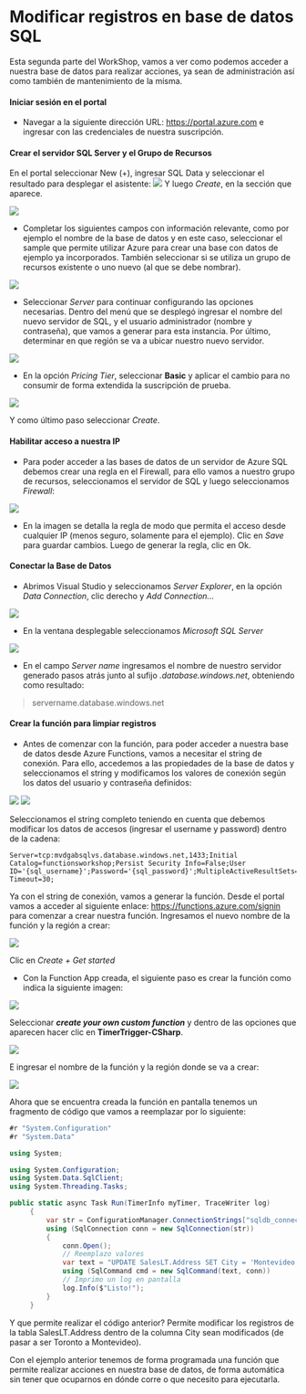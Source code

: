 # Modificar registros en base de datos SQL

Esta segunda parte del WorkShop, vamos a ver como podemos acceder a nuestra base de datos para realizar acciones, ya sean de administración así como también de mantenimiento de la misma.

#### Iniciar sesión en el portal

- Navegar a la siguiente dirección URL: https://portal.azure.com e ingresar con las credenciales de nuestra suscripción.

#### Crear el servidor SQL Server y el Grupo de Recursos

En el portal seleccionar New (+), ingresar SQL Data y seleccionar el resultado para desplegar el asistente:
<img src="https://do3riw-ch3302.files.1drv.com/y4mO87S7UzK-yn-buislkU_gUrd1YLCQtjlum_Oe8_QcQR4Jj-_oGaZKewALRj1Artl7z8rOjrqG9wXzdDP6mpT414cHmCtqkgrxhQPthhdHIrKmBEuowgcgjn8luPGqCQWo2Dv_FlTE09PJ0X_XUxpgBqlEUjtBmWYrPVrsamuOhrtldC_OGia7gPVnQrBcz8BVjWzEM5tRxMwpFLcKBY23g?width=397&height=266&cropmode=none">
Y luego *Create*, en la sección que aparece.

<img src="https://do3siw-ch3302.files.1drv.com/y4mR_XJZ-fq9vWlyuaKttEoDGhGg1wklkN4k97ml87P-Q8PlQ7sTYQ-kD-w7cyZcBBltHPyByt-beh5of6FoAJ99PCxfmkCklNlOl_2FHugP3HQBdiJYCFJii_l44FlAwNhsfsLzmVpI7lQTh3Qu095wXIsaDY1m3n1UWWlFG-Hjdf3ew0PbORTcXDIF_CZc7ZG3jQJBV0-0Nz8y2_gyf5DXw?width=1366&height=640&cropmode=none">

- Completar los siguientes campos con información relevante, como por ejemplo el nombre de la base de datos y en este caso, seleccionar el sample que permite utilizar Azure para crear una base con datos de ejemplo ya incorporados. También seleccionar si se utiliza un grupo de recursos existente o uno nuevo (al que se debe nombrar).

<img src="https://ce3siw-ch3302.files.1drv.com/y4mIle-eJhCUMg-u7dElqyrFjH3WLi66P9o0Sm5iLzJNFUBsfGUXFLjLz7yQpwcApYbf7Z_GC8HwMuFdbQJ6Ip8oVO2pIBI85xEyyI2jbIfT46jC9Yditvw7W8DCSQrrQSVwGMGrRWWKkOXJJHvDJOOjRxKULIA56zo3MN4Q5pYpQc7jsd1L_FTg_qDLFQs07NjYlbPZ_NkHC1BZr2evwUexA?width=639&height=357&cropmode=none">

- Seleccionar *Server* para continuar configurando las opciones necesarias. Dentro del menú que se desplegó ingresar el nombre del nuevo servidor de SQL, y el usuario administrador (nombre y contraseña), que vamos a generar para esta instancia. Por último, determinar en que región se va a ubicar nuestro nuevo servidor.

<img src="https://ce3riw-ch3302.files.1drv.com/y4mvEIygHt_f_aP1YH074qihnm5lpQWPa9Jp92scLKfS4af5H2ljCAvtDS5P6pmHGOAHIo32V9Nq3T63tIIXiLlN46a3y7Ro55OCKseEXZGAaz5fV_ZapMz-yLtmNxc8tlgMi3FK67IUUtYbE0NQMddWAAPYov84pGcYbHmO0lU9lXtEferIRwOabQNsZ9O7ZIO6I-pQHzcrnRLxLqEpCaEsw?width=1366&height=640&cropmode=none">

- En la opción *Pricing Tier*, seleccionar **Basic** y aplicar el cambio para no consumir de forma extendida la suscripción de prueba.

<img src="https://ce3qiw-ch3302.files.1drv.com/y4mCWL_G30enONY5WEsPKSKBLb6hjaCn1G88eNOD131DwIcJJQ5otXhyaYcCSy84RNvgJmt94TvhTUI8pG0DcuLMbUVuABqV_SPFAGBR-XmlPZCkbPNr5uixzKLCcAKFLwZ_UyZrgSM6ojIXq0tw0O8hdjCUQ1KhKx3-MdX0pBinKkFToMOC5qDErIfZzKVKnqjhEL4_5Fkqr61AuDLhPTWrA?width=1366&height=641&cropmode=none">

Y como último paso seleccionar *Create*.

#### Habilitar acceso a nuestra IP

- Para poder acceder a las bases de datos de un servidor de Azure SQL debemos crear una regla en el Firewall, para ello vamos a nuestro grupo de recursos, seleccionamos el servidor de SQL y luego seleccionamos *Firewall*:

<img src="https://ce3oiw-ch3302.files.1drv.com/y4mSVmeLGH5pTugsJnw39FfYmGiw26Ynhez4OA595cHIDwItmbMdeUYP0tYooXxC583Xk2X_jwh2q7HkNPlVBXL4_kStsCL0_e8JLghPLcE657pX_R-htjRZilz70i1dbEwCQExokCBHRYF5Ug5erU6yOG-sxhEG25N0YLbfbjAST3GKDSwarejyNYakk-wJ1ugt3X_z7W8-VQvYGrgRKvZMw?width=1366&height=640&cropmode=none">

- En la imagen se detalla la regla de modo que permita el acceso desde cualquier IP (menos seguro, solamente para el ejemplo). Clic en *Save* para guardar cambios. Luego de generar la regla, clic en Ok.


#### Conectar la Base de Datos

- Abrimos Visual Studio y seleccionamos *Server Explorer*, en la opción *Data Connection*, clic derecho y *Add Connection...*

<img src="https://ce3piw-ch3302.files.1drv.com/y4m9FSRELAn0taIISK03UTmNIxYHLL_E-7WCIZXrzRXxPC3HSRPJTtGtTIVspbfJP86o8zhmVkoOMJbz-GTuzFXSHqmd7D7vNyY1UbkfQE7fKYub4b1cQIfbdIB4FsuEl_HpulRcY7miQj4dTU6f_DscRMoInpkAblRkn50nSWoNDQiiI14TYfG6e4kWMPRTYRzSPkhXMTZuR1iEOhOuFRwgg?width=497&height=298&cropmode=none">

- En la ventana desplegable seleccionamos *Microsoft SQL Server*

<img src="https://ce3niw-ch3302.files.1drv.com/y4mTtDBywel31QD4DWvWeo2LPhMC3_E0tbNSZ7VgeE7YL8fc9SvFhFsQDsprL2p58__tsODc-fR7OMT0dvRz05FLjWrJUEL3Qi8gLa9GXUmIBtJwjjgBBvjlBXDYiA2vZUJlO0yqhus9pG6ykyQ1PIDKJ_8oEe06n2WixxWA1l8myGkjazjS3czQI6isIIVACeEVL3wNmmyJcFZt_sGwLWUBw?width=554&height=654&cropmode=none">

- En el campo *Server name* ingresamos el nombre de nuestro servidor generado pasos atrás junto al sufijo *.database.windows.net*, obteniendo como resultado:

> servername.database.windows.net

#### Crear la función para limpiar registros

- Antes de comenzar con la función, para poder acceder a nuestra base de datos desde Azure Functions, vamos a necesitar el string de conexión. Para ello, accedemos a las propiedades de la base de datos y seleccionamos el string y modificamos los valores de conexión según los datos del usuario y contraseña definidos:

<img src="https://dp3miw-ch3302.files.1drv.com/y4mi5k7CRN1w2S6BgOPm2DbYovPXwTeABshmdLfgarvwmF1bZXkM6WyFyuaPcp4x1V98dCMt1RNC2au3gVchpWl5Ie6E4t1QVkd1dhTI5V1dJxKkJ6U9RnE7oe-EjfLPDpBR5yGJnWSJUNAee1QB7MtouHfjZRg5YIfeleJ2MholiyuFURkaBvSW7xXQAOy6fBAOgvYBJuV6WtWhnM4cASIBw?width=1366&height=641&cropmode=none">

<img src="https://dp3niw-ch3302.files.1drv.com/y4mLJWJarA4YTmCgoe4BO_eRPybnV_Le8HeS_UX023vC05ynuySdzDmt4xXL2m8hgqO0EbfzxuPerQ5z_TwWkyziauqUKWqmF8MIP2L_rEt3SvDadvzq5F7pSeaW9bKb_A3v62OitutsQ3xMS97VHQ6WbT9Ri3tIpua0Q_F-5Zamz3y0DeX_szxy9dpuCBkcOYVc_BUoIxe7PoyhlQjxbsOyw?width=572&height=514&cropmode=none">

Seleccionamos el string completo teniendo en cuenta que debemos modificar los datos de accesos (ingresar el username y password) dentro de la cadena:

```
Server=tcp:mvdgabsqlvs.database.windows.net,1433;Initial Catalog=functionsworkshop;Persist Security Info=False;User ID='{sql_username}';Password='{sql_password}';MultipleActiveResultSets=False;Encrypt=True;TrustServerCertificate=False;Connection Timeout=30;
```

Ya con el string de conexión, vamos a generar la función. Desde el portal vamos a acceder al siguiente enlace: https://functions.azure.com/signin para comenzar a crear nuestra función. Ingresamos el nuevo nombre de la función y la región a crear:

<img src="https://dp3oiw-ch3302.files.1drv.com/y4mgI3TTKYyCIB5zNXroZ6HYXjMx0-vuYwgRkT3LloUoOmlBt7ebO5YcMo5NIH3YPZW29SUTgdqLhrdVEYplTZkt1dVK6YpdM8JIURBVXkRyWSK0O4bthY6-Ff-8-D-HSNEaGUZ1pua_D8x8h1_WMz7ID6miXT6f2n2Jf3DZI_kSfHk5mmTLjOB0Bvg8WC_B-nyn2_UZk06AUFXmSQamRLiGA?width=1355&height=517&cropmode=none">

Clic en *Create + Get started*


- Con la Function App creada, el siguiente paso es crear la función como indica la siguiente imagen:

<img src="https://eo3miw-ch3302.files.1drv.com/y4mWTOJwF8fQ66_ZL2xIuw4UKaFC7KSYa9u4oG8FpxUDhRRXjeGVAg3VyeOCfUGq_xIP6ofFOCTsKfKbWpYiqpEIJa_U8FJJ0e6u7adGiSRKULj1845xqSIHEopW_z4S6WgL362WCik7-GL3QUVpaSZ7mXIbPIp9QkoShte8qLsVwKeRMykAx4R5z0zjnIHFwnMDuB9caBI6yf-a56vPzL9Ww?width=1355&height=585&cropmode=none">

Seleccionar ***create your own custom function*** y dentro de las opciones que aparecen hacer clic en **TimerTrigger-CSharp**.

<img src="https://eo3niw-ch3302.files.1drv.com/y4meqkCefxGPPLRjUj47iCBB66kiOKtllpI0mdxjdF9-FNidLmM_T6t1zAdCU8WsKyN6jSpyx1BdWtdA9mREUHQFhU79tz0lQDunnyT8yPwrLoOle_KclD8MSDCtbl4EQqRAToSa0cFQl79LRZwlJDWlHCZ228WTjVjaquD4rXviSaIJM1s2ZPqG4jh3z6gvVbnqqZZhJKKqQzPv4CGSwE4ow?width=1036&height=477&cropmode=none">

E ingresar el nombre de la función y la región donde se va a crear:

<img src="https://eo3oiw-ch3302.files.1drv.com/y4m84gUGV1WG6OOwSRjl3H9F_gxgoDE-aGGwUwzNJApAzNfJngBYwkLmvyV0ckfljekt-UgZQXUFN0IgAe8eaMUo3RgqutXOWkvKbrzwI0uNUxsspQOH9CAVrIyR0Id99ubfQ7CnA0Pd7tFsDItpKmZI4JPVHrJTMzkVEC5gB47AfdNWSQvXKZylI0qAva0jeSnzPg6b_QpNHz9tHodC_pp9g?width=337&height=322&cropmode=none">


Ahora que se encuentra creada la función en pantalla tenemos un fragmento de código que vamos a reemplazar por lo siguiente:

```csharp
#r "System.Configuration"
#r "System.Data"

using System;

using System.Configuration;
using System.Data.SqlClient;
using System.Threading.Tasks;

public static async Task Run(TimerInfo myTimer, TraceWriter log)
     {
         var str = ConfigurationManager.ConnectionStrings["sqldb_connection"].ConnectionString;
         using (SqlConnection conn = new SqlConnection(str))
         {
             conn.Open();
             // Reemplazo valores
             var text = "UPDATE SalesLT.Address SET City = 'Montevideo' Where City = 'Toronto'";
             using (SqlCommand cmd = new SqlCommand(text, conn))
             // Imprimo un log en pantalla
             log.Info($"Listo!");
         }
     }
```

Y que permite realizar el código anterior? Permite modificar los registros de la tabla SalesLT.Address dentro de la columna City sean modificados (de pasar a ser Toronto a Montevideo).

Con el ejemplo anterior tenemos de forma programada una función que permite realizar acciones en nuestra base de datos, de forma automática sin tener que ocuparnos en dónde corre o que necesito para ejecutarla.